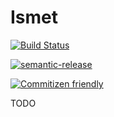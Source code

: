 # Ismet

[![Build Status](https://travis-ci.org/otanriverdi/ismetjs.svg?branch=master)](https://travis-ci.org/otanriverdi/ismetjs)

[![semantic-release](https://img.shields.io/badge/%20%20%F0%9F%93%A6%F0%9F%9A%80-semantic--release-e10079.svg)](https://github.com/semantic-release/semantic-release)

[![Commitizen friendly](https://img.shields.io/badge/commitizen-friendly-brightgreen.svg)](http://commitizen.github.io/cz-cli/)

TODO